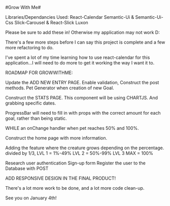 #Grow With Me#

Libraries/Dependancies Used: 
React-Calendar
Semantic-Ui & Semantic-Ui-Css
Slick-Carousel & React-Slick 
Luxon


Please be sure to add these in!
Otherwise my application may not work D: 

There's a few more steps before I can say this project is complete and a few more refactoring to do.

I've spent a lot of my time learning how to use react-calendar for this application...I will need to do more to get it working the way I want it to.


ROADMAP FOR GROWWITHME: 

Update the ADD NEW ENTRY PAGE.
Enable validation, 
Construct the post methods. 
Pet Generator when creation of new Goal.

Construct the STATS PAGE. 
This component will be using CHARTJS.
And grabbing specific dates.

ProgressBar will need to fill in with props with the correct amount for each goal, rather than being static.

WHILE an onChange handler when pet reaches 50% and 100%. 

Construct the home page with more information.


Adding the feature where the creature grows depending on the percentage.
divided by 1/3, 
LVL 1 = 1%-49%
LVL 2 = 50%-99% 
LVL 3 MAX = 100%  

Research user authentication 
Sign-up form
Register the user to the Database with POST

ADD RESPONSIVE DESIGN IN THE FINAL PRODUCT!

There's a lot more work to be done, and a lot more code clean-up. 

See you on January 4th!



